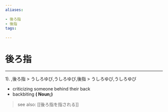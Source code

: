 ```yaml
---
aliases:
    
- 後ろ指
- 後指
tags:
    
---
```


# 後ろ指
---
1).
,後ろ指 > うしろゆび,うしろゆび,後指 > うしろゆび,うしろゆび

- criticizing someone behind their back
- backbiting
**( Noun;)**
> see also:  [[後ろ指を指される]]
            